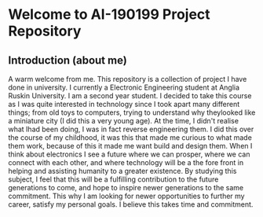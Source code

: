 # Welcome to AI-190199 Project Repository

## Introduction (about me)
A warm welcome from me. This repository is a collection of project I have done in university. I currently a Electronic Engineering student at Anglia Ruskin University. I am a second year student. I decided to take this course as I was quite interested in technology since I
took apart many different things; from old toys to computers, trying to understand why theylooked like a miniature city (I did this a very young age). At the time, I didn't realise what Ihad been doing, I was in fact reverse engineering them. I did this over the course of my childhood, it was this that made me curious to what made them work, because of this it made me want build and design them. When I think about electronics I see a future where we can prosper, where we can connect with each other, and where technology will be a the fore front in helping and assisting humanity to a greater existence. By studying this subject, I feel that this will be a fulfilling contribution to the future generations to come, and hope to inspire newer generations to the same commitment. This why I am looking for newer opportunities to further my career, satisfy my personal goals. I believe this takes time and commitment.




